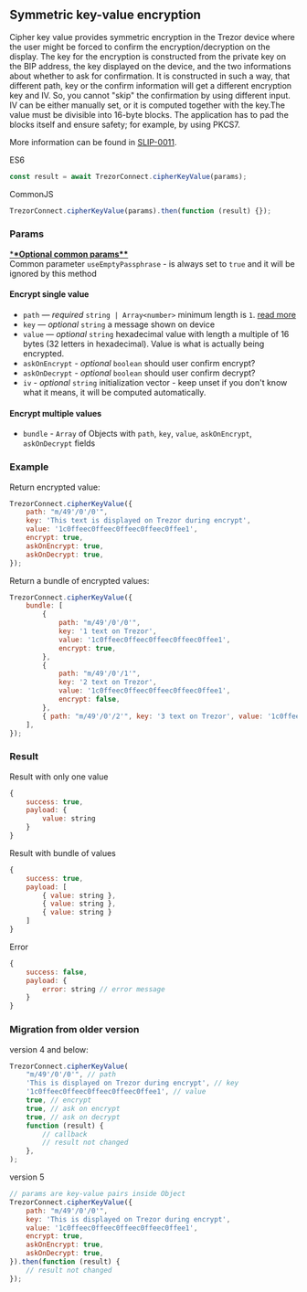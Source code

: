 ## Symmetric key-value encryption

Cipher key value provides symmetric encryption in the Trezor device where the user might be forced to confirm the encryption/decryption on the display. The key for the encryption is constructed from the private key on the BIP address, the key displayed on the device, and the two informations about whether to ask for confirmation. It is constructed in such a way, that different path, key or the confirm information will get a different encryption key and IV. So, you cannot "skip" the confirmation by using different input. IV can be either manually set, or it is computed together with the key.The value must be divisible into 16-byte blocks. The application has to pad the blocks itself and ensure safety; for example, by using PKCS7.

More information can be found in [SLIP-0011](https://github.com/satoshilabs/slips/blob/master/slip-0011.md).

ES6

```javascript
const result = await TrezorConnect.cipherKeyValue(params);
```

CommonJS

```javascript
TrezorConnect.cipherKeyValue(params).then(function (result) {});
```

### Params

[\***\*Optional common params\*\***](commonParams.md)
<br>
Common parameter `useEmptyPassphrase` - is always set to `true` and it will be ignored by this method

#### Encrypt single value

-   `path` — _required_ `string | Array<number>` minimum length is `1`. [read more](path.md)
-   `key` — _optional_ `string` a message shown on device
-   `value` — _optional_ `string` hexadecimal value with length a multiple of 16 bytes (32 letters in hexadecimal). Value is what is actually being encrypted.
-   `askOnEncrypt` - _optional_ `boolean` should user confirm encrypt?
-   `askOnDecrypt` - _optional_ `boolean` should user confirm decrypt?
-   `iv` - _optional_ `string` initialization vector - keep unset if you don't know what it means, it will be computed automatically.

#### Encrypt multiple values

-   `bundle` - `Array` of Objects with `path`, `key`, `value`, `askOnEncrypt`, `askOnDecrypt` fields

### Example

Return encrypted value:

```javascript
TrezorConnect.cipherKeyValue({
    path: "m/49'/0'/0'",
    key: 'This text is displayed on Trezor during encrypt',
    value: '1c0ffeec0ffeec0ffeec0ffeec0ffee1',
    encrypt: true,
    askOnEncrypt: true,
    askOnDecrypt: true,
});
```

Return a bundle of encrypted values:

```javascript
TrezorConnect.cipherKeyValue({
    bundle: [
        {
            path: "m/49'/0'/0'",
            key: '1 text on Trezor',
            value: '1c0ffeec0ffeec0ffeec0ffeec0ffee1',
            encrypt: true,
        },
        {
            path: "m/49'/0'/1'",
            key: '2 text on Trezor',
            value: '1c0ffeec0ffeec0ffeec0ffeec0ffee1',
            encrypt: false,
        },
        { path: "m/49'/0'/2'", key: '3 text on Trezor', value: '1c0ffeec0ffeec0ffeec0ffeec0ffee1' },
    ],
});
```

### Result

Result with only one value

```javascript
{
    success: true,
    payload: {
        value: string
    }
}
```

Result with bundle of values

```javascript
{
    success: true,
    payload: [
        { value: string },
        { value: string },
        { value: string }
    ]
}
```

Error

```javascript
{
    success: false,
    payload: {
        error: string // error message
    }
}
```

### Migration from older version

version 4 and below:

```javascript
TrezorConnect.cipherKeyValue(
    "m/49'/0'/0'", // path
    'This is displayed on Trezor during encrypt', // key
    '1c0ffeec0ffeec0ffeec0ffeec0ffee1', // value
    true, // encrypt
    true, // ask on encrypt
    true, // ask on decrypt
    function (result) {
        // callback
        // result not changed
    },
);
```

version 5

```javascript
// params are key-value pairs inside Object
TrezorConnect.cipherKeyValue({
    path: "m/49'/0'/0'",
    key: 'This is displayed on Trezor during encrypt',
    value: '1c0ffeec0ffeec0ffeec0ffeec0ffee1',
    encrypt: true,
    askOnEncrypt: true,
    askOnDecrypt: true,
}).then(function (result) {
    // result not changed
});
```
